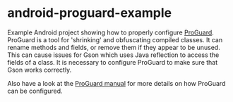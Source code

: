 # android-proguard-example

Example Android project showing how to properly configure [ProGuard](https://www.guardsquare.com/proguard).
ProGuard is a tool for 'shrinking' and obfuscating compiled classes. It can rename methods and fields,
or remove them if they appear to be unused. This can cause issues for Gson which uses Java reflection to
access the fields of a class. It is necessary to configure ProGuard to make sure that Gson works correctly.

Also have a look at the [ProGuard manual](https://www.guardsquare.com/manual/configuration/usage#keepoverview)
for more details on how ProGuard can be configured.
